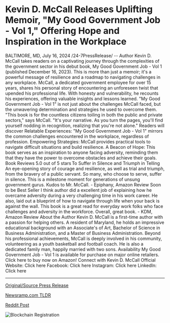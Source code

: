 # Kevin D. McCall Releases Uplifting Memoir, "My Good Government Job - Vol 1," Offering Hope and Inspiration in the Workplace

BALTIMORE, MD, July 16, 2024 /24-7PressRelease/ -- Author Kevin D. McCall takes readers on a captivating journey through the complexities of the government sector in his debut book, My Good Government Job - Vol 1 (published December 16, 2023). This is more than just a memoir; it's a powerful message of resilience and a roadmap to navigating challenges in any workplace.   McCall, a dedicated government employee for over 15 years, shares his personal story of encountering an unforeseen twist that upended his professional life. With honesty and vulnerability, he recounts his experiences, offering valuable insights and lessons learned. "My Good Government Job - Vol 1" is not just about the challenges McCall faced, but the unwavering determination and strategies he used to overcome them.   "This book is for the countless citizens toiling in both the public and private sectors," says McCall. "It's your narrative. As you turn the pages, you'll find yourself nodding in recognition, realizing that you're not alone."   Readers will discover   Relatable Experiences: "My Good Government Job - Vol 1" mirrors the common challenges encountered in the workplace, regardless of profession.   Empowering Strategies: McCall provides practical tools to navigate difficult situations and build resilience.   A Beacon of Hope: This book serves as an inspiration to anyone facing adversity, reminding them that they have the power to overcome obstacles and achieve their goals.   Book Reviews   5.0 out of 5 stars To Suffer in Silence and Triumph in Telling  An eye-opening story of courage and resilience, as well as trial and triumph, from the bravery of a public servant. So many, who choose to serve, suffer in silence. This is a milestone moment for generations of unsung government gurus. Kudos to Mr. McCall.   - Epiphany, Amazon Review   Soon to be Best Seller  I think author did a excellent job of explaining how he overcame adversity during a very challenging time in his work career. He also, laid out a blueprint of how to navigate through life when your back is against the wall. This book is a great read for everyday work folks who face challenges and adversity in the workforce. Overall, great book.   - KDM, Amazon Review   About the Author  Kevin D. McCall is a first-time author with a passion for helping others. A resident of Maryland, he holds an impressive educational background with an Associate's of Art, Bachelor of Science in Business Administration, and a Master of Business Administration. Beyond his professional achievements, McCall is deeply involved in his community, volunteering as a youth basketball and football coach. He is also a dedicated family man, happily married with two sons.   Availability   My Good Government Job - Vol 1 is available for purchase on major online retailers. Click here to buy now on Amazon!  Connect with Kevin D. McCall   Official Website: Click here Facebook: Click here  Instagram: Click here LinkedIn: Click here 

---

[Original/Source Press Release](https://www.24-7pressrelease.com/press-release/512565/kevin-d-mccall-releases-uplifting-memoir-my-good-government-job-vol-1-offering-hope-and-inspiration-in-the-workplace)
                    

[Newsramp.com TLDR](None) 



[Reddit Post](https://www.reddit.com/r/newsramp/comments/1e4icv3/new_book_my_good_government_job_vol_1_offers/) 



![Blockchain Registration](https://cdn.newsramp.app/24-7PressRelease/qrcode/247/16/goldq8GG.webp)